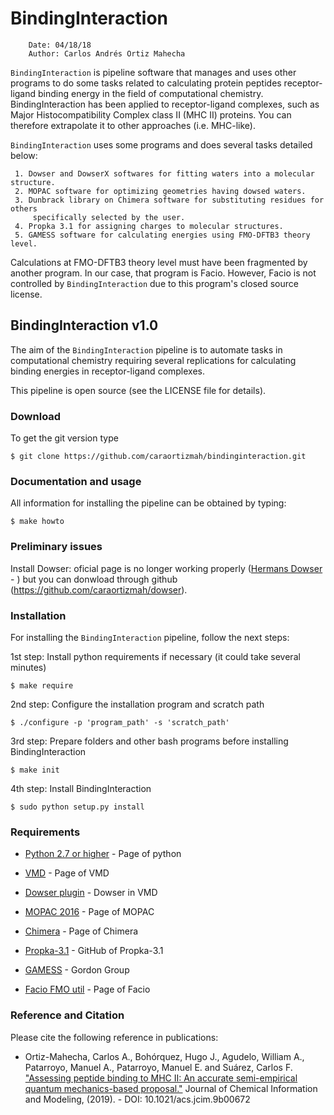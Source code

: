 # BindingInteraction

```
    Date: 04/18/18
    Author: Carlos Andrés Ortiz Mahecha
```

`BindingInteraction` is pipeline software that manages and uses other programs to do some tasks 
related to calculating protein peptides receptor-ligand binding energy in the field of computational chemistry.
BindingInteraction has been applied to receptor-ligand complexes, such as Major Histocompatibility
Complex class II (MHC II) proteins. 
You can therefore extrapolate it to other approaches (i.e. MHC-like). 

`BindingInteraction` uses some programs and does several tasks detailed below:

     1. Dowser and DowserX softwares for fitting waters into a molecular structure.
     2. MOPAC software for optimizing geometries having dowsed waters.
     3. Dunbrack library on Chimera software for substituting residues for others
         specifically selected by the user. 
     4. Propka 3.1 for assigning charges to molecular structures.
     5. GAMESS software for calculating energies using FMO-DFTB3 theory level.

Calculations at FMO-DFTB3 theory level must have been fragmented by another program.
In our case, that program is Facio. However, Facio is not controlled by `BindingInteraction`
due to this program's closed source license.


## BindingInteraction v1.0

The aim of the `BindingInteraction` pipeline is to automate tasks in computational chemistry
requiring several replications for calculating binding energies in receptor-ligand complexes.

This pipeline is open source (see the LICENSE file for details).


### Download

To get the git version type

    $ git clone https://github.com/caraortizmah/bindinginteraction.git


### Documentation and usage

All information for installing the pipeline can be obtained by typing:

    $ make howto
    
### Preliminary issues

Install Dowser: oficial page is no longer working properly ([Hermans Dowser](http://danger.med.unc.edu/hermans/dowser/dowser.htm) - ) but you can donwload through github (https://github.com/caraortizmah/dowser).

### Installation

For installing the `BindingInteraction` pipeline, follow the next steps:

1st step: Install python requirements if necessary (it could take several minutes)

    $ make require
    
2nd step: Configure the installation program and scratch path

    $ ./configure -p 'program_path' -s 'scratch_path'

3rd step: Prepare folders and other bash programs before installing BindingInteraction

    $ make init
    
4th step: Install BindingInteraction

    $ sudo python setup.py install

### Requirements

* [Python 2.7 or higher](https://www.python.org/downloads/) - Page of python

* [VMD](https://www.ks.uiuc.edu/Research/vmd/) - Page of VMD
   
* [Dowser plugin](http://www.ks.uiuc.edu/Research/vmd/plugins/dowser/) - Dowser in VMD
   
* [MOPAC 2016](http://openmopac.net/Download_MOPAC_Executable_Step2.html) - Page of MOPAC
   
* [Chimera](https://www.cgl.ucsf.edu/chimera/download.html) - Page of Chimera
   
* [Propka-3.1](https://github.com/jensengroup/propka-3.1.git) - GitHub of Propka-3.1
   
* [GAMESS](https://www.msg.chem.iastate.edu/GAMESS/download/register/) - Gordon Group 
   
* [Facio FMO util](http://zzzfelis.sakura.ne.jp/) - Page of Facio


### Reference and Citation

Please cite the following reference in publications:

*   Ortiz-Mahecha, Carlos A., Bohórquez, Hugo J., Agudelo, William A., Patarroyo, Manuel A., Patarroyo, Manuel E. and Suárez, Carlos F. ["Assessing peptide binding to MHC II: An accurate semi-empirical quantum mechanics-based proposal."](https://doi.org/10.1021/acs.jcim.9b00672) Journal of Chemical Information and Modeling, (2019). - DOI: 10.1021/acs.jcim.9b00672
